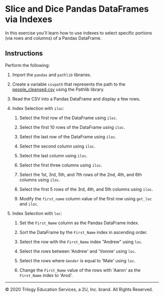 # Slice and Dice Pandas DataFrames via Indexes

In this exercise you'll learn how to use indexes to select specific portions (via rows and columns) of a Pandas DataFrame.

## Instructions

Perform the following:

1. Import the `pandas` and `pathlib` libraries.

2. Create a variable `csvpath` that represents the path to the [people_cleansed.csv](Resources/people_cleansed.csv) using the Pathlib library.

3. Read the CSV into a Pandas DataFrame and display a few rows.

4. Index Selection with `iloc`:

    1. Select the first row of the DataFrame using `iloc`.

    2. Select the first 10 rows of the DataFrame using `iloc`.

    3. Select the last row of the DataFrame using `iloc`.

    4. Select the second column using `iloc`.

    5. Select the last column using `iloc`.

    6. Select the first three columns using `iloc`.

    7. Select the 1st, 3rd, 5th, and 7th rows of the 2nd, 4th, and 6th columns using `iloc`.

    8. Select the first 5 rows of the 3rd, 4th, and 5th columns using `iloc`.

    9. Modify the `first_name` column value of the first row using `get_loc` and `iloc`.

5. Index Selection with `loc`:

    1. Set the `First_Name` column as the Pandas DataFrame index.

    2. Sort the DataFrame by the `First_Name` index in ascending order.

    3. Select the row with the `First_Name` index "Andrew" using `loc`.

    4. Select the rows between 'Andrew' and 'Vonnie' using `loc`.

    5. Select the rows where `Gender` is equal to 'Male' using `loc`.

    6. Change the `First_Name` value of the rows with 'Aaron' as the `First_Name` index to 'Arod'.

---

© 2020 Trilogy Education Services, a 2U, Inc. brand. All Rights Reserved.

